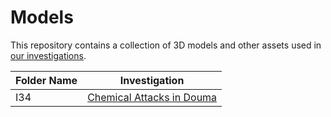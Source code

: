 # Models

This repository contains a collection of 3D models and other assets used in
[our investigations](https://forensic-architecture.org/). 

| Folder Name | Investigation |
|---|---|
| I34 | [Chemical Attacks in Douma](https://forensic-architecture.org/investigation/chemical-attacks-in-douma) |
